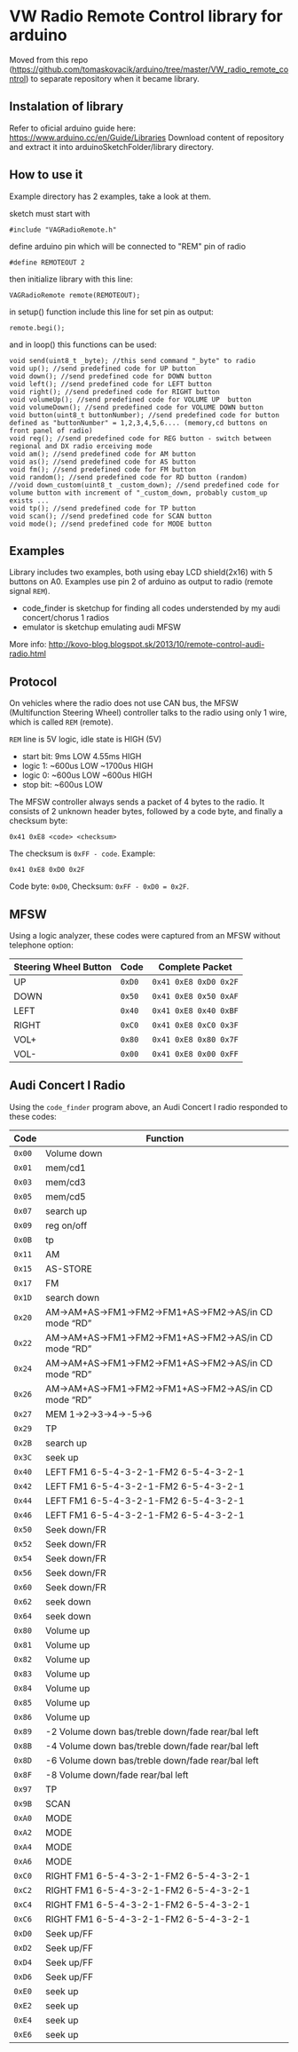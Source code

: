 # VW Radio Remote Control library for arduino

Moved from this repo (https://github.com/tomaskovacik/arduino/tree/master/VW_radio_remote_control)  to separate repository when it became library.

## Instalation of library

Refer to oficial arduino guide here: https://www.arduino.cc/en/Guide/Libraries
Download content of repository and extract it into arduinoSketchFolder/library directory.

## How to use it

Example directory has 2 examples, take a look at them.

sketch must start with 

```
#include "VAGRadioRemote.h"
```

define arduino pin which will be connected to "REM" pin of radio

```
#define REMOTEOUT 2
```

then initialize library with this line:

```
VAGRadioRemote remote(REMOTEOUT);
```

in setup() function include this line for set pin as output:

```
remote.begi();
```

and in loop() this functions can be used:

```
void send(uint8_t _byte); //this send command "_byte" to radio
void up(); //send predefined code for UP button
void down(); //send predefined code for DOWN button
void left(); //send predefined code for LEFT button
void right(); //send predefined code for RIGHT button
void volumeUp(); //send predefined code for VOLUME UP  button
void volumeDown(); //send predefined code for VOLUME DOWN button
void button(uint8_t buttonNumber); //send predefined code for button defined as "buttonNumber" = 1,2,3,4,5,6.... (memory,cd buttons on front panel of radio)
void reg(); //send predefined code for REG button - switch between regional and DX radio erceiving mode
void am(); //send predefined code for AM button
void as(); //send predefined code for AS button
void fm(); //send predefined code for FM button
void random(); //send predefined code for RD button (random)
//void down_custom(uint8_t _custom_down); //send predefined code for volume button with increment of "_custom_down, probably custom_up exists ... 
void tp(); //send predefined code for TP button
void scan(); //send predefined code for SCAN button
void mode(); //send predefined code for MODE button
```

## Examples

Library includes two examples, both using ebay LCD shield(2x16) with 5 buttons on A0. Examples use  pin 2 of arduino as output to radio (remote signal `REM`).

- code_finder is sketchup for finding all codes understended by my audi concert/chorus 1 radios
- emulator is sketchup emulating audi MFSW

More info: http://kovo-blog.blogspot.sk/2013/10/remote-control-audi-radio.html

## Protocol

On vehicles where the radio does not use CAN bus, the MFSW (Multifunction
Steering Wheel) controller talks to the radio using only 1 wire, which is
called `REM` (remote).

`REM` line is 5V logic, idle state is HIGH (5V)

- start bit:	9ms LOW 4.55ms HIGH
- logic 1:	~600us LOW ~1700us HIGH
- logic 0: 	~600us LOW ~600us HIGH
- stop bit:	~600us LOW

The MFSW controller always sends a packet of 4 bytes to the radio.  It
consists of 2 unknown header bytes, followed by a code byte, and finally
a checksum byte:

    0x41 0xE8 <code> <checksum>

The checksum is `0xFF - code`.  Example:

    0x41 0xE8 0xD0 0x2F

Code byte: `0xD0`, Checksum: `0xFF - 0xD0 = 0x2F`.

## MFSW

Using a logic analyzer, these codes were captured from an MFSW without
telephone option:

| Steering Wheel Button | Code      | Complete Packet       |
| --------------------- | --------- | --------------------- |
| UP                    | `0xD0`    | `0x41 0xE8 0xD0 0x2F` |
| DOWN                  | `0x50`    | `0x41 0xE8 0x50 0xAF` |
| LEFT                  | `0x40`    | `0x41 0xE8 0x40 0xBF` |
| RIGHT                 | `0xC0`    | `0x41 0xE8 0xC0 0x3F` |
| VOL+                  | `0x80`    | `0x41 0xE8 0x80 0x7F` |
| VOL-                  | `0x00`    | `0x41 0xE8 0x00 0xFF` |

## Audi Concert I Radio

Using the `code_finder` program above, an Audi Concert I radio responded to
these codes:

| Code      | Function                                                     |
| --------- | ------------------------------------------------------------ |
| `0x00`    | Volume down                                                  |
| `0x01`    | mem/cd1                                                      |
| `0x03`    | mem/cd3                                                      |
| `0x05`    | mem/cd5                                                      |
| `0x07`    | search up                                                    |
| `0x09`    | reg on/off                                                   |
| `0x0B`    | tp                                                           |
| `0x11`    | AM                                                           |
| `0x15`    | AS-STORE                                                     |
| `0x17`    | FM                                                           |
| `0x1D`    | search down                                                  |
| `0x20`    | AM->AM+AS->FM1->FM2->FM1+AS->FM2->AS/in CD mode “RD”         |
| `0x22`    | AM->AM+AS->FM1->FM2->FM1+AS->FM2->AS/in CD mode “RD”         |
| `0x24`    | AM->AM+AS->FM1->FM2->FM1+AS->FM2->AS/in CD mode “RD”         |
| `0x26`    | AM->AM+AS->FM1->FM2->FM1+AS->FM2->AS/in CD mode “RD”         |
| `0x27`    | MEM 1->2->3->4->-5->6                                        |
| `0x29`    | TP                                                           |
| `0x2B`    | search up                                                    |
| `0x3C`    | seek up                                                      |
| `0x40`    | LEFT FM1 6-5-4-3-2-1-FM2 6-5-4-3-2-1                         |
| `0x42`    | LEFT FM1 6-5-4-3-2-1-FM2 6-5-4-3-2-1                         |
| `0x44`    | LEFT FM1 6-5-4-3-2-1-FM2 6-5-4-3-2-1                         |
| `0x46`    | LEFT FM1 6-5-4-3-2-1-FM2 6-5-4-3-2-1                         |
| `0x50`    | Seek down/FR                                                 |
| `0x52`    | Seek down/FR                                                 |
| `0x54`    | Seek down/FR                                                 |
| `0x56`    | Seek down/FR                                                 |
| `0x60`    | Seek down/FR                                                 |
| `0x62`    | seek down                                                    |
| `0x64`    | seek down                                                    |
| `0x80`    | Volume up                                                    |
| `0x81`    | Volume up                                                    |
| `0x82`    | Volume up                                                    |
| `0x83`    | Volume up                                                    |
| `0x84`    | Volume up                                                    |
| `0x85`    | Volume up                                                    |
| `0x86`    | Volume up                                                    |
| `0x89`    | -2 Volume down bas/treble down/fade rear/bal left            |
| `0x8B`    | -4 Volume down bas/treble down/fade rear/bal left            |
| `0x8D`    | -6 Volume down bas/treble down/fade rear/bal left            |
| `0x8F`    | -8 Volume down/fade rear/bal left                            |
| `0x97`    | TP                                                           |
| `0x9B`    | SCAN                                                         |
| `0xA0`    | MODE                                                         |
| `0xA2`    | MODE                                                         |
| `0xA4`    | MODE                                                         |
| `0xA6`    | MODE                                                         |
| `0xC0`    | RIGHT FM1 6-5-4-3-2-1-FM2 6-5-4-3-2-1                        |
| `0xC2`    | RIGHT FM1 6-5-4-3-2-1-FM2 6-5-4-3-2-1                        |
| `0xC4`    | RIGHT FM1 6-5-4-3-2-1-FM2 6-5-4-3-2-1                        |
| `0xC6`    | RIGHT FM1 6-5-4-3-2-1-FM2 6-5-4-3-2-1                        |
| `0xD0`    | Seek up/FF                                                   |
| `0xD2`    | Seek up/FF                                                   |
| `0xD4`    | Seek up/FF                                                   |
| `0xD6`    | Seek up/FF                                                   |
| `0xE0`    | seek up                                                      |
| `0xE2`    | seek up                                                      |
| `0xE4`    | seek up                                                      |
| `0xE6`    | seek up                                                      |
